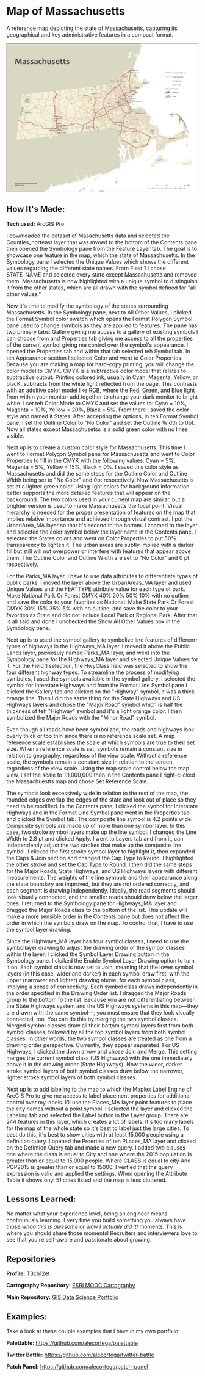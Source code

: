 # Map of Massachusetts
A reference map depicting the state of Massachusetts, capturing its geographical and key administrative features in a compact format.

<img src="./MapOfMassachusetts.png" img alt = "Massachusetts Map"/>

## How It's Made:

**Tech used:** ArcGIS Pro

I downloaded the dataset of Masachusetts data and selected the Counties_norteast layer that was mvoed to the bottom of the Contents pane then opened the Symbology pane from the Feature Layer tab. The goal is to showcase one feature in the map, which the state of Massachusetts. In the Symbology pane I selected the Unique Values which shows the different values regarding the different state names. From Field 1 I chose STATE_NAME and selected every state except Massachusetts and removed them. Massachusetts is now highlighted with a unique symbol to distinguish it from the other states, which are all drawn with the symbol defined for "all other values."

Now it's time to modify the symbology of the states surrounding Massachusetts. In the Symbology pane, next to All Other Values, I clicked the Format Symbol color swatch which opens the Format Polygon Symbol pane used to change symbols as they are applied to features. The pane has two primary tabs: Gallery giving me access to a gallery of existing symbols I can choose from and Properties tab giving me access to all the properties of the current symbol giving me control over the symbol's appearance. I opened the Properties tab and within that tab selected teh Symbol tab. In teh Appearance section I selected Color and went to Color Properties. Because you are making a map for hard-copy printing, you will change the color model to CMYK. CMYK is a subtractive color model that relates to subtractive output. Printing colored ink, usually in Cyan, Magenta, Yellow, or blacK, subtracts from the white light reflected from the page. This contrasts with an additive color model like RGB, where the Red, Green, and Blue light from within your monitor add together to change your dark monitor to bright white. I set teh Color Mode to CMYK and set the values to: Cyan = 10%, Magenta = 10%, Yellow = 20%, Black = 5%. From there I saved the color style and named it States. After accepting the options, in teh Format Symbol pane, I set the Outline Color to "No Color" and set the Outline Width to 0pt. Now all states except Massachusetss is a solid green color with no lines visible.

Next up is to create a custom color style for Massachusetts. This time I went to Format Polygon Symbol pane for Massachusetts and went to Color Properties to fill in the CMYK with the following values: Cyan = 5%, Magenta = 5%, Yellow = 15%, Black = 0%. I saved this color style as Massachusetts and did the same steps for the Outline Color and Outline WIdth being set to "No Color" and 0pt respectively. Now Massachusetts is set at a lighter green color. Using light colors for background information better supports the more detailed features that will appear on the background. The two colors used in your current map are similar, but a brighter version is used to make Massachusetts the focal point. Visual hierarchy is needed for the proper presentation of features on the map that implies relative importance and achieved through visual contrast. I put the UrbanArea_MA layer so that it's second to the bottom. I zoomed to the layer and selected the color symbol below the layer name in the Contents pane. I selected the States colors and went on Color Properties to put 50% transparency to lighten it. The urban areas are subtly implied with a darker fill but still will not overpower or interfere with features that appear above them. The Outline Color and Outline Width are set to "No Color" and 0 pt respectively.

For the Parks_MA layer, I have to use data attributes to differentiate types of public parks. I moved the layer above the UrbanAreas_MA layer and used Unique Values and the FEATTYPE attribute value for each type of park. Make National Park Or Forest CMYK 40% 20% 50% 10% with no outline, and save the color to your favorites as National. Make State Park Or Forest CMYK 30% 15% 35% 5% with no outline, and save the color to your favorites as State and did not include Local Park or Regional Park. After that is all said and done I unchecked the Show All Other Values box in the Symbology pane. 

Next up is to used the symbol gallery to symbolize line features of differenrr types of highways in the Highways_MA layer. I moved it above the Public Lands layer, previosuly named Parks_MA layer, and went into the Symbology pane for the Highways_MA layer and selected Unique Values for it. For the Field 1 selection, the HwyClass field was selected to show the four different highway types. To streamline the process of modifying symboles, I used the symbols available in the symbol gallery. I selected the symbol for Interstate Highways and from the Format Line Symbol pane I clicked the Gallery tab and clicked on the "Highway" symbol, it was a thick orange line. Then I did the same thing for the State Highways and US Highways layers and chose the "Major Road" symbol which is half the thickness of teh "Highway" symbol and it's a light orange color. I then symbolized the Major Roads with the "Minor Road" symbol. 

Even though all roads have been symbolized, the roads and highways look overly thick or too thin since there is no reference scale set. A map reference scale establishes the scale at which symbols are true to their set size. When a reference scale is set, symbols remain a constant size in relation to geography, regardless of the view scale. Without a reference scale, the symbols remain a constant size in relation to the screen, regardless of the view scale. Using the map scale control below the map view, I set the scale to 1:1,000,000 then in the Contents pane I right-clicked the Massachuestts map and chose Set Reference Scale.

The symbols look excessively wide in relation to the rest of the map, the rounded edges overlap the edges of the state and look out of place so they need to be modified. In the Contents pane, I clicked the synbol for Interstate Highways and in the Format Line Symbol pane went in the Properties tab and clicked the Symbol tab. The composite line symbol is 4.2 points wide. Composite symbols are made up of more than one symbol layer. In this case, two stroke symbol layers make up the line symbol. I changed the Line Width to 2.8 pt and clicked Apply. I went to Layers tab and from it, can independently adjust the two strokes that make up the composite line symbol. I clicked the first stroke symbol layer to highlight it, then expanded the Caps & Join section and changed the Cap Type to Round. I highlighted the other stroke and set the Cap Type to Round. I then did the same steps for the Major Roads, State Highways, and US Highways layers with different measurements. The weights of the line symbols and their appearance along the state boundary are improved, but they are not ordered correctly, and each segment is drawing independently. Ideally, the road segments should look visually connected, and the smaller roads should draw below the larger ones. I returned to the Symbology pane for Highways_MA layer and dragged the Major Roads class to the bottom of the list. This update will make a more sensible order in the Contents pane but does not affect the order in which the symbols draw on the map. To control that, I have to use the symbol layer drawing.

SInce the Highways_MA layer has four symbol classes, I need to use the symbollayer drawing to adjust the drawing order of the symbol classes within the layer. I clicked the Symbol Layer Drawing button in the Symbology pane. I clciked the Enable Symbol Layer Drawing option to turn it on. Each symbol class is now set to Join, meaning that the lower symbol layers (in this case, wider and darker) in each symbol draw first, with the upper (narrower and lighter) drawing above, for each symbol class, implying a sense of connectivity. Each symbol class draws independently in the order specified in the Drawing Order list. I dragged the Major Roads group to the bottom fo the list. Because you are not differentiating between the State Highways system and the US Highways systems in this map—they are drawn with the same symbol—, you must ensure that they look visually connected, too. You can do this by merging the two symbol classes. Merged symbol classes draw all their bottom symbol layers first from both symbol classes, followed by all the top symbol layers from both symbol classes. In other words, the two symbol classes are treated as one from a drawing order perspective. Currently, they appear separated. For US Highways, I clicked the down arrow and chose Join and Merge. This setting merges the current symbol class (US Highways) with the one immediately above it in the drawing order (State Highways). Now the wider, darker stroke symbol layers of both symbol classes draw below the narrower, lighter stroke symbol layers of both symbol classes.

Next up is to add labeling to the map to which the Maplex Label Engine of ArcGIS Pro to give me access to label placement properties for additional control over my labels. I'll use the Places_MA layer point features to place the city names without a point symbol. I selected the layer and clicked the Labeling tab and selected the Label button in the Layer group. There are 244 features in this layer, which creates a lot of labels. It's too many labels for the map of the whole state so it's best to label just the large cities. To best do this, it's best to show cities with at least 15,000 people using a definition query. I opened the Proerties of teh PLaces_MA layer and clicked on the Defintion Query tab and made a new query. I added two clauses—one where the class is equal to City and one where the 2015 population is greater than or equal to 15,000 people. Where CLASS is equal to city And POP2015 is greater than or equal to 15000. I verfied that the query expression is valid and applied the settings. When opening the Attribute Table it shows onyl 51 cities listed and the map is less cluttered.



## Lessons Learned:

No matter what your experience level, being an engineer means continuously learning. Every time you build something you always have those *whoa this is awesome* or *wow I actually did it!* moments. This is where you should share those moments! Recruiters and interviewers love to see that you're self-aware and passionate about growing.

## Repositories
**Profile:** [T3ch12et](https://github.com/T3ch12et)

**Cartography Repository:** [ESRI MOOC Cartography](https://github.com/T3ch12et/GIS-Data-Science-Portfolio/tree/main/ESRI-MOOC-Cartography)

**Main Repository:** [GIS Data Science Portfolio](https://github.com/T3ch12et/GIS-Data-Science-Portfolio)

## Examples:
Take a look at these couple examples that I have in my own portfolio:

**Palettable:** https://github.com/alecortega/palettable

**Twitter Battle:** https://github.com/alecortega/twitter-battle

**Patch Panel:** https://github.com/alecortega/patch-panel
